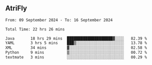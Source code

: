 ## AtriFly

<!--START_SECTION:waka-->

```txt
From: 09 September 2024 - To: 16 September 2024

Total Time: 22 hrs 26 mins

Java       18 hrs 29 mins  ████████████████████▓░░░░   82.39 %
YAML       3 hrs 5 mins    ███▒░░░░░░░░░░░░░░░░░░░░░   13.78 %
XML        34 mins         ▓░░░░░░░░░░░░░░░░░░░░░░░░   02.58 %
Python     9 mins          ▒░░░░░░░░░░░░░░░░░░░░░░░░   00.72 %
textmate   3 mins          ░░░░░░░░░░░░░░░░░░░░░░░░░   00.29 %
```

<!--END_SECTION:waka-->

